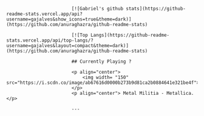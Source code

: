                             [![Gabriel's github stats](https://github-readme-stats.vercel.app/api?username=gajalves&show_icons=true&theme=dark)](https://github.com/anuraghazra/github-readme-stats)

                            [![Top Langs](https://github-readme-stats.vercel.app/api/top-langs/?username=gajalves&layout=compact&theme=dark)](https://github.com/anuraghazra/github-readme-stats)

                            ## Currently Playing ?

                            <p align="center">
                                <img width= "150" src="https://i.scdn.co/image/ab67616d0000b273b9d81ca2b0884641e321be4f">
                            </p>
                            <p align="center"> Metal Militia - Metallica. </p>

                            ---
